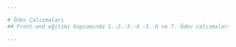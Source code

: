 ```yaml
---

# Ödev Çalışmaları
## Front-end eğitimi kapsamında 1.-2.-3.-4 -5.-6 ve 7. Ödev calısmaları.

---
```

